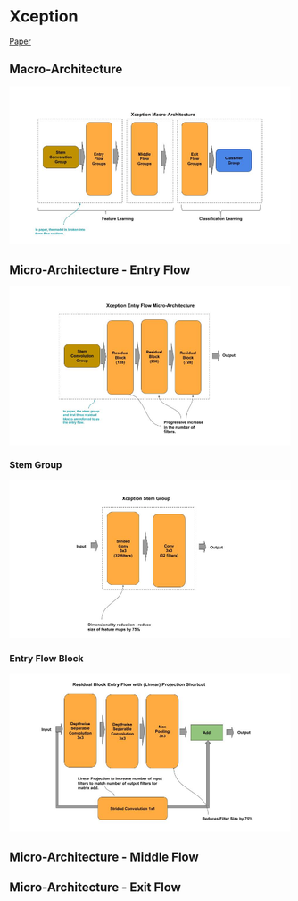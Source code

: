 
# Xception

[Paper](https://arxiv.org/pdf/1610.02357.pdf)

## Macro-Architecture

<img src='macro.jpg'>

## Micro-Architecture - Entry Flow

<img src='micro-entry.jpg'>

### Stem Group

<img src="stem.jpg">

### Entry Flow Block

<img src="block-entry.jpg">

## Micro-Architecture - Middle Flow

## Micro-Architecture - Exit Flow


